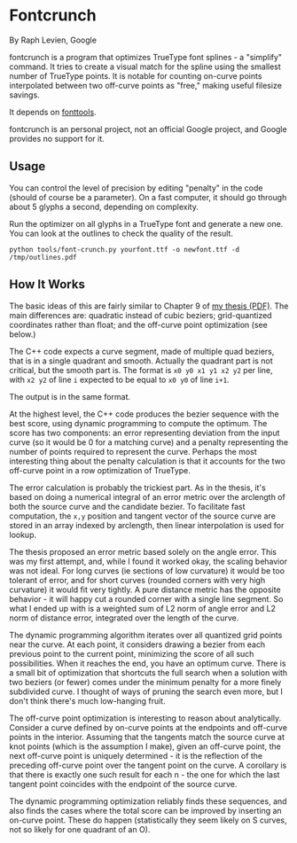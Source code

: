 # Fontcrunch

By Raph Levien, Google

fontcrunch is a program that optimizes TrueType font splines - a "simplify" command.
It tries to create a visual match for the spline using the smallest number of TrueType points. 
It is notable for counting on-curve points interpolated between two off-curve points as "free," making useful filesize savings.

It depends on [fonttools](https://github.com/behdad/fontTools).

fontcrunch is an personal project, not an official Google project, and Google provides no support for it.

## Usage

You can control the level of precision by editing "penalty" in the code (should of course be a parameter).
On a fast computer, it should go through about 5 glyphs a second, depending on complexity.

Run the optimizer on all glyphs in a TrueType font and generate a new one. You can look at the outlines to check the quality of the result.

`python tools/font-crunch.py yourfont.ttf -o newfont.ttf -d /tmp/outlines.pdf`

## How It Works

The basic ideas of this are fairly similar to Chapter 9 of [my thesis (PDF)](http://levien.com/phd/thesis.pdf). The main differences are: quadratic instead of cubic beziers; grid-quantized coordinates rather than float; and the off-curve point optimization (see below.)

The C++ code expects a curve segment, made of multiple quad beziers, that is in a single quadrant and smooth. Actually the quadrant part is not critical, but the smooth part is. The format is `x0 y0 x1 y1 x2 y2` per line, with `x2 y2` of line `i` expected to be equal to `x0 y0` of line `i+1`.

The output is in the same format.

At the highest level, the C++ code produces the bezier sequence with the best score, using dynamic programming to compute the optimum. The score has two components: an error representing deviation from the input curve (so it would be 0 for a matching curve) and a penalty representing the number of points required to represent the curve. Perhaps the most interesting thing about the penalty calculation is that it accounts for the two off-curve point in a row optimization of TrueType.

The error calculation is probably the trickiest part. As in the thesis, it's based on doing a numerical integral of an error metric over the arclength of both the source curve and the candidate bezier. To facilitate fast computation, the `x,y` position and tangent vector of the source curve are stored in an array indexed by arclength, then linear interpolation is used for lookup.

The thesis proposed an error metric based solely on the angle error. This was my first attempt, and, while I found it worked okay, the scaling behavior was not ideal. For long curves (ie sections of low curvature) it would be too tolerant of error, and for short curves (rounded corners with very high curvature) it would fit very tightly. A pure distance metric has the opposite behavior - it will happy cut a rounded corner with a single line segment. So what I ended up with is a weighted sum of L2 norm of angle error and L2 norm of distance error, integrated over the length of the curve.

The dynamic programming algorithm iterates over all quantized grid points near the curve. At each point, it considers drawing a bezier from each previous point to the current point, minimizing the score of all such possibilities. When it reaches the end, you have an optimum curve. There is a small bit of optimization that shortcuts the full search when a solution with two beziers (or fewer) comes under the minimum penalty for a more finely subdivided curve. I thought of ways of pruning the search even more, but I don't think there's much low-hanging fruit.

The off-curve point optimization is interesting to reason about analytically. Consider a curve defined by on-curve points at the endpoints and off-curve points in the interior. Assuming that the tangents match the source curve at knot points (which is the assumption I make), given an off-curve point, the next off-curve point is uniquely determined - it is the reflection of the preceding off-curve point over the tangent point on the curve. A corollary is that there is exactly one such result for each n - the one for which the last tangent point coincides with the endpoint of the source curve.

The dynamic programming optimization reliably finds these sequences, and also finds the cases where the total score can be improved by inserting an on-curve point. These do happen (statistically they seem likely on S curves, not so likely for one quadrant of an O).
